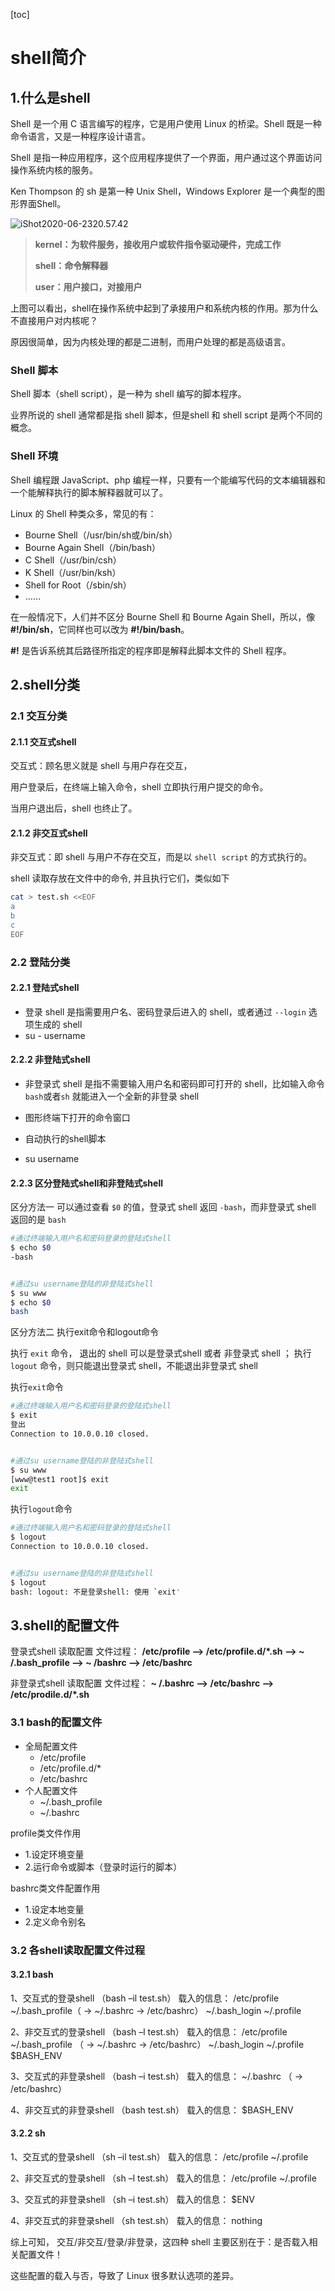 [toc]



# shell简介

## 1.什么是shell

Shell 是一个用 C 语言编写的程序，它是用户使用 Linux 的桥梁。Shell 既是一种命令语言，又是一种程序设计语言。

Shell 是指一种应用程序，这个应用程序提供了一个界面，用户通过这个界面访问操作系统内核的服务。

Ken Thompson 的 sh 是第一种 Unix Shell，Windows Explorer 是一个典型的图形界面Shell。



![iShot2020-06-2320.57.42](https://gitea.pptfz.cn/pptfz/picgo-images/raw/branch/master/img/iShot2020-06-2320.57.42.png)



> **kernel：为软件服务，接收用户或软件指令驱动硬件，完成工作**
>
> **shell：命令解释器**
>
> **user：用户接口，对接用户**



上图可以看出，shell在操作系统中起到了承接用户和系统内核的作用。那为什么不直接用户对内核呢？

原因很简单，因为内核处理的都是二进制，而用户处理的都是高级语言。



### Shell 脚本

Shell 脚本（shell script），是一种为 shell 编写的脚本程序。

业界所说的 shell 通常都是指 shell 脚本，但是shell 和 shell script 是两个不同的概念。





### Shell 环境

Shell 编程跟 JavaScript、php 编程一样，只要有一个能编写代码的文本编辑器和一个能解释执行的脚本解释器就可以了。

Linux 的 Shell 种类众多，常见的有：

- Bourne Shell（/usr/bin/sh或/bin/sh）
- Bourne Again Shell（/bin/bash）
- C Shell（/usr/bin/csh）
- K Shell（/usr/bin/ksh）
- Shell for Root（/sbin/sh）
- ……

在一般情况下，人们并不区分 Bourne Shell 和 Bourne Again Shell，所以，像 **#!/bin/sh**，它同样也可以改为 **#!/bin/bash**。

**#!** 是告诉系统其后路径所指定的程序即是解释此脚本文件的 Shell 程序。



## 2.shell分类

### 2.1 交互分类

#### 2.1.1 交互式shell

交互式：顾名思义就是 shell 与用户存在交互，

用户登录后，在终端上输入命令，shell 立即执行用户提交的命令。

当用户退出后，shell 也终止了。



#### 2.1.2 非交互式shell

非交互式：即 shell 与用户不存在交互，而是以 `shell script` 的方式执行的。

shell 读取存放在文件中的命令, 并且执行它们，类似如下

```sh
cat > test.sh <<EOF
a
b
c
EOF
```



### 2.2 登陆分类

#### 2.2.1 登陆式shell

- 登录 shell 是指需要用户名、密码登录后进入的 shell，或者通过 `--login` 选项生成的 shell 
- su - username



#### 2.2.2 非登陆式shell

- 非登录式 shell 是指不需要输入用户名和密码即可打开的 shell，比如输入命令 `bash`或者`sh` 就能进入一个全新的非登录 shell

- 图形终端下打开的命令窗口

- 自动执行的shell脚本
- su username



#### 2.2.3 区分登陆式shell和非登陆式shell

区分方法一	可以通过查看 `$0` 的值，登录式 shell 返回 `-bash`，而非登录式 shell 返回的是 `bash` 

```sh
#通过终端输入用户名和密码登录的登陆式shell
$ echo $0
-bash


#通过su username登陆的非登陆式shell
$ su www
$ echo $0
bash
```





区分方法二	执行exit命令和logout命令

执行 `exit` 命令， 退出的 shell 可以是登录式shell 或者 非登录式 shell ；
执行 `logout` 命令，则只能退出登录式 shell，不能退出非登录式 shell



执行`exit`命令

```sh
#通过终端输入用户名和密码登录的登陆式shell
$ exit
登出
Connection to 10.0.0.10 closed.


#通过su username登陆的非登陆式shell
$ su www
[www@test1 root]$ exit
exit
```



执行`logout`命令

```sh
#通过终端输入用户名和密码登录的登陆式shell
$ logout
Connection to 10.0.0.10 closed.


#通过su username登陆的非登陆式shell
$ logout
bash: logout: 不是登录shell: 使用 `exit'
```





## 3.shell的配置文件

登录式shell 读取配置 文件过程：
**/etc/profile –> /etc/profile.d/*.sh –> ~ /.bash_profile –> ~ /bashrc –> /etc/bashrc**

非登录式shell 读取配置 文件过程：
**~ /.bashrc –> /etc/bashrc –> /etc/prodile.d/*.sh**



### 3.1 bash的配置文件

- 全局配置文件
  - /etc/profile
  - /etc/profile.d/*
  - /etc/bashrc
- 个人配置文件
  - ~/.bash_profile
  - ~/.bashrc


profile类文件作用

- 1.设定环境变量
- 2.运行命令或脚本（登录时运行的脚本）

bashrc类文件配置作用

- 1.设定本地变量
- 2.定义命令别名




### 3.2 各shell读取配置文件过程

#### 3.2.1 bash

1、交互式的登录shell （bash –il test.sh）
载入的信息：
/etc/profile
~/.bash_profile（ -> ~/.bashrc -> /etc/bashrc）
~/.bash_login
~/.profile


2、非交互式的登录shell （bash –l test.sh）
载入的信息：
/etc/profile
~/.bash_profile （ -> ~/.bashrc -> /etc/bashrc）
~/.bash_login
~/.profile
$BASH_ENV


3、交互式的非登录shell （bash –i test.sh）
载入的信息：
~/.bashrc （ -> /etc/bashrc）

4、非交互式的非登录shell （bash test.sh）
载入的信息：
$BASH_ENV



#### 3.2.2 sh

1、交互式的登录shell （sh –il test.sh）
载入的信息：
/etc/profile
~/.profile


2、非交互式的登录shell （sh –l test.sh）
载入的信息：
/etc/profile
~/.profile


3、交互式的非登录shell （sh –i test.sh）
载入的信息：
$ENV


4、非交互式的非登录shell （sh test.sh）
载入的信息：
nothing


综上可知，
交互/非交互/登录/非登录，这四种 shell 主要区别在于：是否载入相关配置文件！

这些配置的载入与否，导致了 Linux 很多默认选项的差异。

